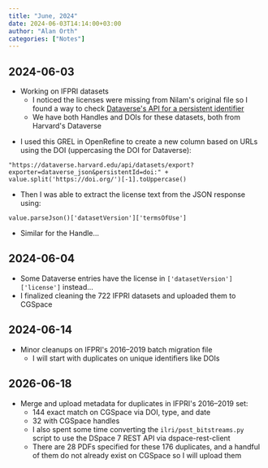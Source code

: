 ```yaml
---
title: "June, 2024"
date: 2024-06-03T14:14:00+03:00
author: "Alan Orth"
categories: ["Notes"]
---
```


## 2024-06-03

- Working on IFPRI datasets
  - I noticed the licenses were missing from Nilam's original file so I found a way to check [Dataverse's API for a persistent identifier](https://guides.dataverse.org/en/latest/api/native-api.html#export-metadata-of-a-dataset-in-various-formats)
  - We have both Handles and DOIs for these datasets, both from Harvard's Dataverse

<!--more-->

- I used this GREL in OpenRefine to create a new column based on URLs using the DOI (uppercasing the DOI for Dataverse):

```
"https://dataverse.harvard.edu/api/datasets/export?exporter=dataverse_json&persistentId=doi:" + value.split('https://doi.org/')[-1].toUppercase()
```

- Then I was able to extract the license text from the JSON response using:

```
value.parseJson()['datasetVersion']['termsOfUse']
```

- Similar for the Handle...

## 2024-06-04

- Some Dataverse entries have the license in `['datasetVersion']['license']` instead...
- I finalized cleaning the 722 IFPRI datasets and uploaded them to CGSpace

## 2024-06-14

- Minor cleanups on IFPRI's 2016–2019 batch migration file
  - I will start with duplicates on unique identifiers like DOIs

## 2026-06-18

- Merge and upload metadata for duplicates in IFPRI's 2016–2019 set:
  - 144 exact match on CGSpace via DOI, type, and date
  - 32 with CGSpace handles
  - I also spent some time converting the `ilri/post_bitstreams.py` script to use the DSpace 7 REST API via dspace-rest-client
  - There are 28 PDFs specified for these 176 duplicates, and a handful of them do not already exist on CGSpace so I will upload them

<!-- vim: set sw=2 ts=2: -->
